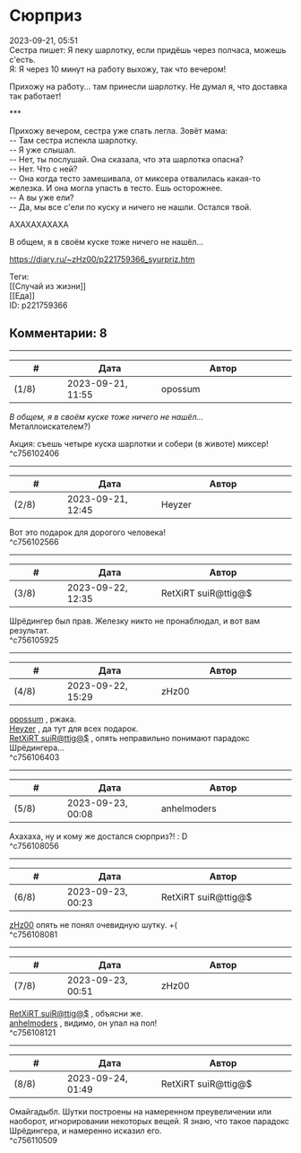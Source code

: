 Сюрприз
=======

  
2023-09-21, 05:51  
 Сестра пишет: Я пеку шарлотку, если придёшь через полчаса, можешь с'есть.   
 Я: Я через 10 минут на работу выхожу, так что вечером!   
   
 Прихожу на работу... там принесли шарлотку. Не думал я, что доставка так работает!   
   
 \*\*\*   
   
 Прихожу вечером, сестра уже спать легла. Зовёт мама:   
 -- Там сестра испекла шарлотку.   
 -- Я уже слышал.   
 -- Нет, ты послушай. Она сказала, что эта шарлотка опасна?   
 -- Нет. Что с ней?   
 -- Она когда тесто замешивала, от миксера отвалилась какая-то железка. И она могла упасть в тесто. Ешь осторожнее.   
 -- А вы уже ели?   
 -- Да, мы все с'ели по куску и ничего не нашли. Остался твой.   
   
 АХАХАХАХАХА   
   
 В общем, я в своём куске тоже ничего не нашёл...   
  
<https://diary.ru/~zHz00/p221759366_syurpriz.htm>  
  
Теги:  
[[Случай из жизни]]  
[[Еда]]  
ID: p221759366  


Комментарии: 8
--------------

  


---



|         #         |              Дата              |                     Автор                     |           ID           |
| --- | --- | --- | --- |
| (1/8) | 2023-09-21, 11:55 | opossum | c756102406 |

  
  *В общем, я в своём куске тоже ничего не нашёл...*    
 Металлоискателем?)   
   
 Акция: съешь четыре куска шарлотки и собери (в животе) миксер!   
 ^c756102406

---



|         #         |              Дата              |                     Автор                     |           ID           |
| --- | --- | --- | --- |
| (2/8) | 2023-09-21, 12:45 | Heyzer | c756102566 |

  
 Вот это подарок для дорогого человека!   
 ^c756102566

---



|         #         |              Дата              |                     Автор                     |           ID           |
| --- | --- | --- | --- |
| (3/8) | 2023-09-22, 12:35 | RetXiRT suiR@ttig@$ | c756105925 |

  
 Шрёдингер был прав. Железку никто не пронаблюдал, и вот вам результат.   
 ^c756105925

---



|         #         |              Дата              |                     Автор                     |           ID           |
| --- | --- | --- | --- |
| (4/8) | 2023-09-22, 15:29 | zHz00 | c756106403 |

  
  [opossum](https://pssm.diary.ru "змей о двух головах")  , ржака.   
  [Heyzer](https://heyzero.diary.ru "Orca's dreams")  , да тут для всех подарок.   
  [RetXiRT suiR@ttig@$](https://Hellspawn.diary.ru "Atomicautionuclear")  , опять неправильно понимают парадокс Шрёдингера...   
 ^c756106403

---



|         #         |              Дата              |                     Автор                     |           ID           |
| --- | --- | --- | --- |
| (5/8) | 2023-09-23, 00:08 | anhelmoders | c756108056 |

  
 Ахахаха, ну и кому же достался сюрприз?! : D   
 ^c756108056

---



|         #         |              Дата              |                     Автор                     |           ID           |
| --- | --- | --- | --- |
| (6/8) | 2023-09-23, 00:23 | RetXiRT suiR@ttig@$ | c756108081 |

  
  [zHz00](https://zHz00.diary.ru "Untitled")  опять не понял очевидную шутку. +(   
 ^c756108081

---



|         #         |              Дата              |                     Автор                     |           ID           |
| --- | --- | --- | --- |
| (7/8) | 2023-09-23, 00:51 | zHz00 | c756108121 |

  
  [RetXiRT suiR@ttig@$](https://Hellspawn.diary.ru "Atomicautionuclear")  , объясни же.   
  [anhelmoders](https://anhelmoders.diary.ru "No plans. Only wonders.")  , видимо, он упал на пол!   
 ^c756108121

---



|         #         |              Дата              |                     Автор                     |           ID           |
| --- | --- | --- | --- |
| (8/8) | 2023-09-24, 01:49 | RetXiRT suiR@ttig@$ | c756110509 |

  
 Омайгадыбл. Шутки построены на намеренном преувеличении или наоборот, игнорировании некоторых вещей. Я знаю, что такое парадокс Шрёдингера, и намеренно исказил его.   
 ^c756110509